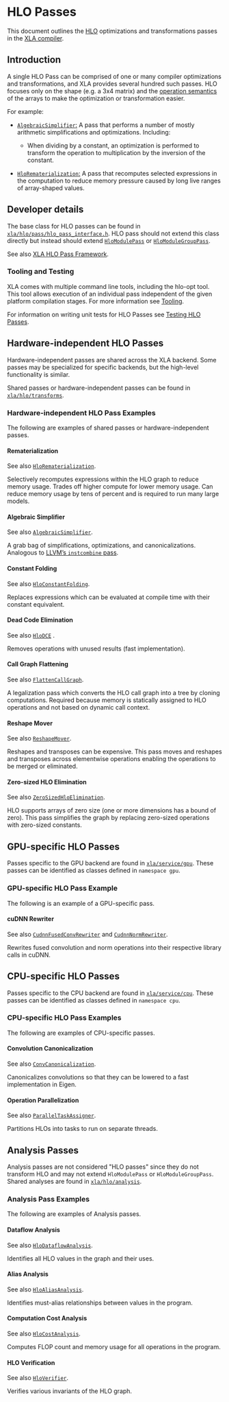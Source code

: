 # HLO Passes 

This document outlines the [HLO](https://openxla.org/xla/terminology) optimizations and transformations passes in the [XLA compiler](https://openxla.org/xla/architecture). 

## Introduction

A single HLO Pass can be comprised of one or many compiler optimizations and transformations, and XLA provides several hundred such passes. HLO focuses only on the shape (e.g. a 3x4 matrix) and the [operation semantics](https://openxla.org/xla/operation_semantics) of the arrays to make the optimization or transformation easier.

For example:

* [`AlgebraicSimplifier`:](https://github.com/openxla/xla/blob/c37fc6a383b870f43cef82280418fcefcc90b0f8/xla/hlo/transforms/simplifiers/algebraic_simplifier.h#L417) A pass that performs a number of mostly arithmetic simplifications and optimizations. Including: 
  * When dividing by a constant, an optimization is performed to transform the operation to multiplication by the inversion of the constant. 
  
* [`HloRematerialization`:](https://github.com/openxla/xla/tree/main/xla/hlo/transforms/simplifiers/hlo_rematerialization.h) A pass that recomputes selected expressions in the computation to reduce memory pressure caused by long live ranges of array-shaped values. 

## Developer details

The base class for HLO passes can be found in [`xla/hlo/pass/hlo_pass_interface.h`](https://github.com/openxla/xla/blob/main/xla/hlo/pass/hlo_pass_interface.h). HLO pass should not extend this class directly but instead should extend [`HloModulePass`](https://github.com/openxla/xla/blob/main/xla/hlo/pass/hlo_pass_interface.h#L142) or [`HloModuleGroupPass`](https://github.com/openxla/xla/blob/main/xla/hlo/pass/hlo_pass_interface.h#L172).

See also [XLA HLO Pass Framework](https://github.com/openxla/xla/tree/main/xla/hlo/pass#readme).

### Tooling and Testing

XLA comes with multiple command line tools, including the hlo-opt tool. This tool allows execution of an individual pass independent of the given platform compilation stages. For more information see [Tooling](https://openxla.org/xla/tools#hlo-opt_hlo_pass_development_and_debugging).

For information on writing unit tests for HLO Passes see [Testing HLO Passes](https://openxla.org/xla/test_hlo_passes).

## Hardware-independent HLO Passes

Hardware-independent passes are shared across the XLA backend. Some passes may be specialized for specific backends, but the high-level functionality is similar.

Shared passes or hardware-independent passes can be found in [`xla/hlo/transforms`](https://github.com/openxla/xla/tree/main/xla/hlo/transforms).

### Hardware-independent HLO Pass Examples

The following are examples of shared passes or hardware-independent passes.

#### Rematerialization 

See also [`HloRematerialization`](https://github.com/openxla/xla/blob/main/xla/hlo/transforms/simplifiers/hlo_rematerialization.h).

Selectively recomputes expressions within the HLO graph to reduce memory usage. Trades off higher compute for lower memory usage. Can reduce memory usage by tens of percent and is required to run many large models.

#### Algebraic Simplifier 

See also [`AlgebraicSimplifier`](https://github.com/openxla/xla/blob/main/xla/hlo/transforms/simplifiers/algebraic_simplifier.h).

A grab bag of simplifications, optimizations, and canonicalizations. Analogous to [LLVM’s `instcombine` pass](https://llvm.org/docs/Passes.html#instcombine-combine-redundant-instructions).

#### Constant Folding 

See also [`HloConstantFolding`](https://github.com/openxla/xla/blob/main/xla/hlo/transforms/simplifiers/hlo_constant_folding.h).

Replaces expressions which can be evaluated at compile time with their constant equivalent. 

#### Dead Code Elimination 

See also [`HloDCE`](https://github.com/openxla/xla/blob/main/xla/hlo/transforms/simplifiers/hlo_dce.h) .

Removes operations with unused results (fast implementation). 

#### Call Graph Flattening 

See also [`FlattenCallGraph`](https://github.com/openxla/xla/blob/main/xla/hlo/transforms/simplifiers/flatten_call_graph.h).

A legalization pass which converts the HLO call graph into a tree by cloning computations. Required because memory is statically assigned to HLO operations and not based on dynamic call context.

#### Reshape Mover 

See also [`ReshapeMover`](https://github.com/openxla/xla/blob/main/xla/hlo/transforms/simplifiers/reshape_mover.h).

Reshapes and transposes can be expensive. This pass moves and reshapes and transposes across elementwise operations enabling the operations to be merged or eliminated.

#### Zero-sized HLO Elimination

See also [`ZeroSizedHloElimination`](https://github.com/openxla/xla/blob/main/xla/hlo/transforms/simplifiers/zero_sized_hlo_elimination.h).

HLO supports arrays of zero size (one or more dimensions has a bound of zero). This pass simplifies the graph by replacing zero-sized operations with zero-sized constants.

## GPU-specific HLO Passes

Passes specific to the GPU backend are found in [`xla/service/gpu`](https://github.com/openxla/xla/tree/main/xla/service/gpu). These passes can be identified as classes defined in `namespace gpu`. 

### GPU-specific HLO Pass Example

The following is an example of a GPU-specific pass.

#### cuDNN Rewriter 

See also [`CudnnFusedConvRewriter`](https://github.com/openxla/xla/blob/main/xla/service/gpu/transforms/cudnn_fused_conv_rewriter.h) and [`CudnnNormRewriter`](https://github.com/openxla/xla/blob/main/xla/service/gpu/transforms/cudnn_norm_rewriter.h).

Rewrites fused convolution and norm operations into their respective library calls in cuDNN.

## CPU-specific HLO Passes 

Passes specific to the CPU backend are found in [`xla/service/cpu`](https://github.com/openxla/xla/tree/main/xla/service/cpu). These passes can be identified as classes defined in `namespace cpu`.

### CPU-specific HLO Pass Examples

The following are examples of CPU-specific passes.

#### Convolution Canonicalization

See also [`ConvCanonicalization`](https://github.com/openxla/xla/blob/main/xla/service/cpu/conv_canonicalization.h).

Canonicalizes convolutions so that they can be lowered to a fast implementation in Eigen.

#### Operation Parallelization

See also [`ParallelTaskAssigner`](https://github.com/openxla/xla/blob/main/xla/service/cpu/parallel_task_assignment.h).

Partitions HLOs into tasks to run on separate threads.

## Analysis Passes

Analysis passes are not considered "HLO passes" since they do not transform HLO and may not extend `HloModulePass` or `HloModuleGroupPass`. Shared analyses are found in [`xla/hlo/analysis`](https://github.com/openxla/xla/tree/main/xla/hlo/analysis).

### Analysis Pass Examples

The following are examples of Analysis passes.

#### Dataflow Analysis

See also [`HloDataflowAnalysis`](https://github.com/openxla/xla/tree/main/xla/hlo/analysis/hlo_dataflow_analysis.h).

Identifies all HLO values in the graph and their uses.

#### Alias Analysis

See also [`HloAliasAnalysis`](https://github.com/openxla/xla/tree/main/xla/hlo/analysis/hlo_alias_analysis.h).

Identifies must-alias relationships between values in the program.

#### Computation Cost Analysis

See also [`HloCostAnalysis`](https://github.com/openxla/xla/tree/main/xla/service/hlo_cost_analysis.h).

Computes FLOP count and memory usage for all operations in the program.

#### HLO Verification

See also [`HloVerifier`](https://github.com/openxla/xla/tree/main/xla/service/hlo_verifier.h).

Verifies various invariants of the HLO graph.